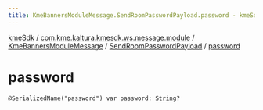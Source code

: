 ```yaml
---
title: KmeBannersModuleMessage.SendRoomPasswordPayload.password - kmeSdk
---
```


[kmeSdk](../../../index.html) / [com.kme.kaltura.kmesdk.ws.message.module](../../index.html) / [KmeBannersModuleMessage](../index.html) / [SendRoomPasswordPayload](index.html) / [password](./password.html)

# password

`@SerializedName("password") var password: `[`String`](https://kotlinlang.org/api/latest/jvm/stdlib/kotlin/-string/index.html)`?`